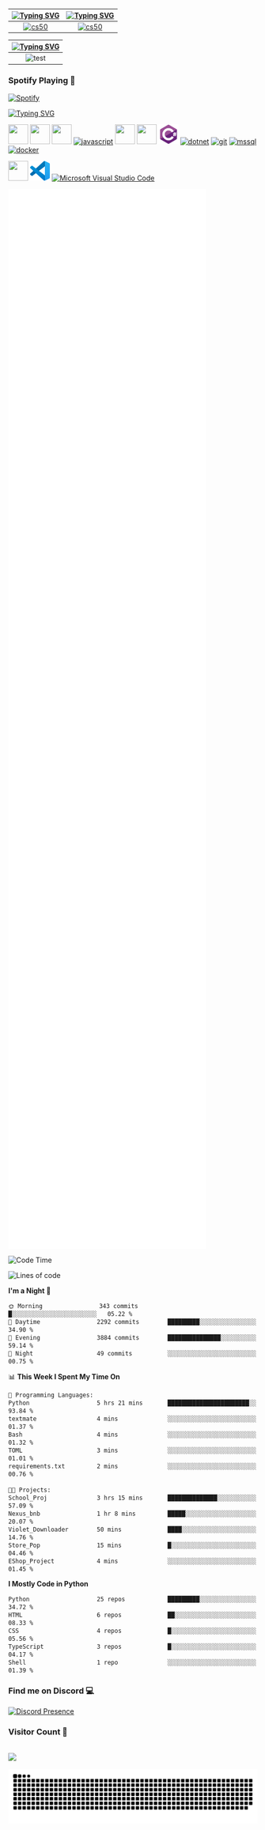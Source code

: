 [![Typing SVG](https://readme-typing-svg.herokuapp.com?font=Caveat&weight=500&size=24&duration=6003&pause=1000&color=F044F7&background=F7F7F700&repeat=false&width=125&height=40&lines=%F0%9F%8D%B7+CS50+%F0%9F%8D%B7)](https://git.io/typing-svg)             |   [![Typing SVG](https://readme-typing-svg.herokuapp.com?font=Caveat&weight=500&size=24&duration=6003&pause=1000&color=F044F7&background=F7F7F700&repeat=false&width=135&height=40&lines=%F0%9F%90%8D+CS50P+%F0%9F%90%8D)](https://git.io/typing-svg)
:-------------------------:|:-------------------------:
<a href="https://certificates.cs50.io/77dc34e6-17fd-4a8f-bee2-c31077710b61.png?size=A4" target="_blank" rel="noreferrer"> <img src="https://cdn.discordapp.com/attachments/1113510096622862375/1212768840237191258/CS50x-ezgif.com-resize.png?ex=65f309ff&is=65e094ff&hm=7c1ce24a97e0fbbce75f955123d1d8fdf99c2b3c48f7f91362297d750b0b9518&" alt="cs50"/> </a> | <a href="https://certificates.cs50.io/3f6f34be-467f-4bfb-a846-7c8b1063c2fe.png?size=A4" target="_blank" rel="noreferrer"> <img src="https://cdn.discordapp.com/attachments/1113510096622862375/1212768653062447135/CS50P-ezgif.com-resize_2.png?ex=65f309d3&is=65e094d3&hm=856a3c5811c531e6a8f18c86a199d1a48e2f63986d437c240d064ccdb606d836&" alt="cs50"/> </a>

| [![Typing SVG](https://readme-typing-svg.herokuapp.com?font=Caveat&weight=500&size=21&duration=7003&pause=3000&color=5D4EF7FF&background=F7F7F700&repeat=false&width=175&height=40&lines=%F0%9F%92%BB+My+Terminal+%F0%9F%92%BB)](https://git.io/typing-svg) |
|:-----:|
| ![test](https://cdn.discordapp.com/attachments/1113510096622862375/1212770205168828457/image15-ezgif.com-optipng.png?ex=65f30b45&is=65e09645&hm=160470ef31d74a14fc3dfea50dacf4f08f758f2d19a2343e17ebce4885295d4f&) |

### Spotify Playing 🎵
[![Spotify](https://novatorem-callme-milad.vercel.app/api/spotify)](https://open.spotify.com/user/31qocuc7c7cg5zouwkn7jso7h5qa)

[![Typing SVG](https://readme-typing-svg.herokuapp.com?font=Handjet&weight=500&size=21&pause=3000&color=3FF74A&width=435&lines=Languages+and+Technologies+I+use+%3A)](https://git.io/typing-svg)

[<img src='https://i.giphy.com/media/LMt9638dO8dftAjtco/100.webp' width='40' height='40' />](https://python.org/)
[<img src='https://cdn.worldvectorlogo.com/logos/fastapi.svg' width='40' height='40' />](https://fastapi.tiangolo.com/)
[<img src='https://seeklogo.com/images/D/django-logo-4C5ECF7036-seeklogo.com.png' width='40' height='40' />](https://www.djangoproject.com/)
[<img src='https://media1.giphy.com/media/ln7z2eWriiQAllfVcn/giphy.gif?cid=790b7611bbce32499d76d60c2b8dfcd8de49af4e8ac5f042&rid=giphy.gif&ct=s' width='40' height='40' alt='javascript'/>](https://developer.mozilla.org/en-US/docs/Web/JavaScript)
[<img src='https://upload.wikimedia.org/wikipedia/commons/thumb/1/1b/Svelte_Logo.svg/512px-Svelte_Logo.svg.png' width='40' height='40' />](https://svelte.dev/)
[<img src='https://creazilla-store.fra1.digitaloceanspaces.com/icons/3257079/file-type-tailwind-icon-sm.png' width='40' height='40' />](https://tailwindcss.com/)
[<img src='https://raw.githubusercontent.com/devicons/devicon/master/icons/csharp/csharp-original.svg' width='40' height='40' alt='csharp'/>](https://www.w3schools.com/cs/)
[<img src='https://www.keenesystems.com/hubfs/250300p1323EDNmainDotNetCore2.png' width='40' height='40' alt='dotnet'/>](https://dotnet.microsoft.com/)
[<img src='https://www.vectorlogo.zone/logos/git-scm/git-scm-icon.svg' width='40' height='40' alt='git'/>](https://git-scm.com/)
[<img src='https://assets.website-files.com/61d6b61c7084bb1d721a21aa/636add531dcf4d6ad0c45743_mssql%20260x260%20dark%20theme.png' width='40' height='40' alt='mssql'/>](https://www.microsoft.com/en-us/sql-server)
[<img src='https://techkblog.com/wp-content/uploads/2022/06/Docker.gif' width='40' height='40' alt='docker'/>](https://docker.com/)

[<img src='https://upload.wikimedia.org/wikipedia/commons/thumb/1/1d/PyCharm_Icon.svg/1200px-PyCharm_Icon.svg.png' width='40' height='40' />](https://www.jetbrains.com/pycharm/)
[<img src='https://raw.githubusercontent.com/devicons/devicon/master/icons/vscode/vscode-original.svg' width='40' height='40' alt='Visual Studio Code'/>](https://code.visualstudio.com/)
[<img src='https://visualstudio.microsoft.com/wp-content/uploads/2021/10/Product-Icon.svg' width='40' height='40' alt='Microsoft Visual Studio Code'/>](https://visualstudio.microsoft.com/)

<img align="center" src="/github-metrics.svg" alt="Metrics" width="400">

<!--START_SECTION:waka-->
![Code Time](http://img.shields.io/badge/Code%20Time-953%20hrs%2052%20mins-blue)

![Lines of code](https://img.shields.io/badge/From%20Hello%20World%20I%27ve%20Written-4.2%20million%20lines%20of%20code-blue)

**I'm a Night 🦉** 

```text
🌞 Morning                343 commits         █░░░░░░░░░░░░░░░░░░░░░░░░   05.22 % 
🌆 Daytime                2292 commits        █████████░░░░░░░░░░░░░░░░   34.90 % 
🌃 Evening                3884 commits        ███████████████░░░░░░░░░░   59.14 % 
🌙 Night                  49 commits          ░░░░░░░░░░░░░░░░░░░░░░░░░   00.75 % 
```


📊 **This Week I Spent My Time On** 

```text
💬 Programming Languages: 
Python                   5 hrs 21 mins       ███████████████████████░░   93.84 % 
textmate                 4 mins              ░░░░░░░░░░░░░░░░░░░░░░░░░   01.37 % 
Bash                     4 mins              ░░░░░░░░░░░░░░░░░░░░░░░░░   01.32 % 
TOML                     3 mins              ░░░░░░░░░░░░░░░░░░░░░░░░░   01.01 % 
requirements.txt         2 mins              ░░░░░░░░░░░░░░░░░░░░░░░░░   00.76 % 

🐱‍💻 Projects: 
School_Proj              3 hrs 15 mins       ██████████████░░░░░░░░░░░   57.09 % 
Nexus_bnb                1 hr 8 mins         █████░░░░░░░░░░░░░░░░░░░░   20.07 % 
Violet_Downloader        50 mins             ████░░░░░░░░░░░░░░░░░░░░░   14.76 % 
Store_Pop                15 mins             █░░░░░░░░░░░░░░░░░░░░░░░░   04.46 % 
EShop_Project            4 mins              ░░░░░░░░░░░░░░░░░░░░░░░░░   01.45 % 
```

**I Mostly Code in Python** 

```text
Python                   25 repos            █████████░░░░░░░░░░░░░░░░   34.72 % 
HTML                     6 repos             ██░░░░░░░░░░░░░░░░░░░░░░░   08.33 % 
CSS                      4 repos             █░░░░░░░░░░░░░░░░░░░░░░░░   05.56 % 
TypeScript               3 repos             █░░░░░░░░░░░░░░░░░░░░░░░░   04.17 % 
Shell                    1 repo              ░░░░░░░░░░░░░░░░░░░░░░░░░   01.39 % 
```




<!--END_SECTION:waka-->

### Find me on Discord 💻
<!-- Old one -->
<!-- <a href="https://discord.gg/pQVcABAxAy" rel="nofollow"> 
  <img src="https://discord.c99.nl/widget/theme-3/1001889586626175006.png" data-canonical-src="https://discord.c99.nl/widget/theme-3/1001889586626175006.png" style="max-width: 100%;"></a> -->
  
[![Discord Presence](https://lanyard.cnrad.dev/api/1001889586626175006)](https://discord.com/users/1001889586626175006)

### Visitor Count 🔢
<p align="left"> 
  <br>
  <img src="https://profile-counter.glitch.me/itz-Amethyst/count.svg" />
</p>

<picture>
  <source
    media="(prefers-color-scheme: dark)"
    srcset="https://raw.githubusercontent.com/platane/snk/output/github-contribution-grid-snake-dark.svg"
  />
  <source
    media="(prefers-color-scheme: light)"
    srcset="https://raw.githubusercontent.com/platane/snk/output/github-contribution-grid-snake.svg"
  />
  <img
    alt="github contribution grid snake animation"
    src="https://raw.githubusercontent.com/platane/snk/output/github-contribution-grid-snake.svg"
  />
</picture>
